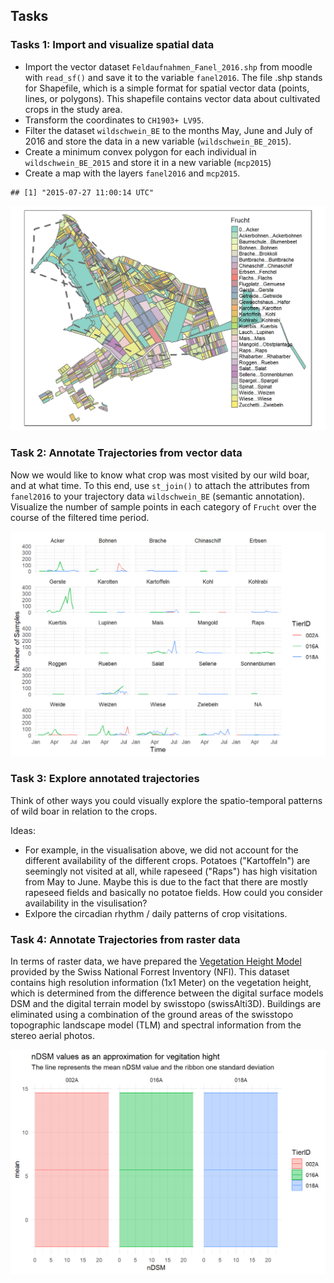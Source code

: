 ## Tasks



### Tasks 1: Import and visualize spatial data


- Import the vector dataset `Feldaufnahmen_Fanel_2016.shp` from moodle with `read_sf()` and save it to the variable `fanel2016`. The file .shp stands for Shapefile, which is a simple format for spatial vector data (points, lines, or polygons). This shapefile contains vector data about cultivated crops in the study area.
- Transform the coordinates to `CH1903+ LV95`.
- Filter the dataset `wildschwein_BE` to the months May, June and July of 2016 and store the data in a new variable (`wildschwein_BE_2015`).
- Create a minimum convex polygon for each individual in `wildschwein_BE_2015` and store it in a new variable (`mcp2015`)
- Create a map with the layers `fanel2016` and `mcp2015`.



```
## [1] "2015-07-27 11:00:14 UTC"
```

<img src="W05_03_tasks_and_inputs_files/figure-html/unnamed-chunk-2-1.png" width="672" />


### Task 2: Annotate Trajectories from vector data

Now we would like to know what crop was most visited by our wild boar, and at what time. To this end, use `st_join()` to attach the attributes from `fanel2016` to your trajectory data `wildschwein_BE` (semantic annotation). Visualize the number of sample points in each category of `Frucht` over the course of the filtered time period.


<img src="W05_03_tasks_and_inputs_files/figure-html/unnamed-chunk-3-1.png" width="672" />

### Task 3: Explore annotated trajectories
Think of other ways you could visually explore the spatio-temporal patterns of wild boar in relation to the crops. 

Ideas:

- For example, in the visualisation above, we did not account for the different availability of the different crops. Potatoes ("Kartoffeln") are seemingly not visited at all, while rapeseed ("Raps") has high visitation from May to June. Maybe this is due to the fact that there are mostly rapeseed fields and basically no potatoe fields. How could you consider availability in the visulisation?
- Exlpore the circadian rhythm / daily patterns of crop visitations. 


### Task 4: Annotate Trajectories from raster data

<!-- In terms of raster data, we have prepared a [Normalised Digital Surface Model (nDSM)](https://gisgeography.com/lidar-light-detection-and-ranging/)^[The nDSM was created by calculating the difference between the [digital surface models (DSM)](https://www.geo.apps.be.ch/de/geodaten/suche-nach-geodaten.html?view=sheet&guid=094ce943-6ad7-4f07-aa9f-d8eb17c5cb38&catalog=geocatalog&type=complete&preview=search_list) and the [digital terrain model (DTM)](https://www.geo.apps.be.ch/de/geodaten/suche-nach-geodaten.html?view=sheet&guid=490de97b-8932-4ef7-9d13-e89ef41eeb4b&catalog=geocatalog&type=complete&preview=search_list) obtained from the [geoportal from the canton Bern](https://www.geo.apps.be.ch/de/geodaten/suche-nach-geodaten.html). ], which provides information on the height of topological features on the ground. Since our wild boar usually use natural landscapes, the nDSM is a good approximation of vegitation height. This nDSM is available on moodle (`nDSM.tif`). Import this data with `raster()`and attach the respective raster values to the point data in your `sf` object (`wildschwein_BE_2016`). Explore the dataset similar to the crop data in task 2/3. Explore again spatio-temporal relations! -->

In terms of raster data, we have prepared the [Vegetation Height Model](https://map.geo.admin.ch/index.html?zoom=5&lang=en&topic=ech&bgLayer=ch.swisstopo.pixelkarte-grau&layers_opacity=0.5&layers=ch.bafu.landesforstinventar-vegetationshoehenmodell&E=2627157.14&N=1122170.97) provided by the Swiss National Forrest Inventory (NFI). This dataset contains high resolution information (1x1 Meter) on the vegetation height, which is determined from the difference between the digital surface models DSM and the digital terrain model by swisstopo (swissAlti3D). Buildings are eliminated using a combination of the ground areas of the swisstopo topographic landscape model (TLM) and spectral information from the stereo aerial photos. 

<img src="W05_03_tasks_and_inputs_files/figure-html/unnamed-chunk-4-1.png" width="672" />
